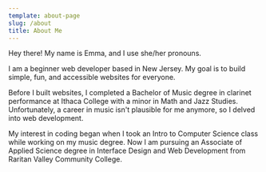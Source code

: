 ```yaml
---
template: about-page
slug: /about
title: About Me
---
```

Hey there! My name is Emma, and I use she/her pronouns.

I am a beginner web developer based in New Jersey. My goal is to build simple, fun, and accessible websites for everyone.

Before I built websites, I completed a Bachelor of Music degree in clarinet performance at Ithaca College with a minor in Math and Jazz Studies. Unfortunately, a career in music isn't plausible for me anymore, so I delved into web development. 

My interest in coding began when I took an Intro to Computer Science class while working on my music degree. Now I am pursuing an Associate of Applied Science degree in Interface Design and Web Development from Raritan Valley Community College.
